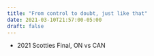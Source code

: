 ```yaml
---
title: "From control to doubt, just like that"
date: 2021-03-10T21:57:00-05:00
draft: false
---
```

- 2021 Scotties Final, ON vs CAN